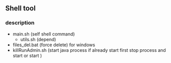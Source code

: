 ## Shell tool
### description
- main.sh (self shell command)
    -   utils.sh (depend)
- files_del.bat (force delete) for windows
- killRunAdmin.sh (start java process if already start first stop process and start or start )